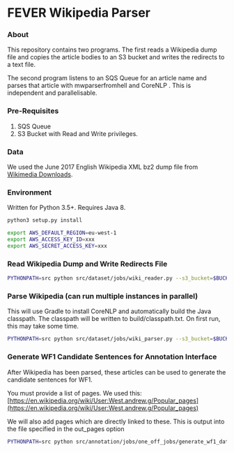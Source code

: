 # FEVER Wikipedia Parser

### About

This repository contains two programs. The first reads a Wikipedia dump file and copies the article bodies to an S3 bucket and writes the redirects to a text file.

The second program listens to an SQS Queue for an article name and parses that article with mwparserfromhell and CoreNLP . This is independent and parallelisable. 

### Pre-Requisites

1) SQS Queue
2) S3 Bucket with Read and Write privileges.


### Data

We used the June 2017 English Wikipedia XML bz2 dump file from [Wikimedia Downloads](https://dumps.wikimedia.org/).

### Environment

Written for Python 3.5+. Requires Java 8.

```bash
python3 setup.py install
```


```bash
export AWS_DEFAULT_REGION=eu-west-1
export AWS_ACCESS_KEY_ID=xxx
export AWS_SECRET_ACCESS_KEY=xxx
```

### Read Wikipedia Dump and Write Redirects File

```bash
PYTHONPATH=src python src/dataset/jobs/wiki_reader.py --s3_bucket=$BUCKET --sqs_queue=$QUEUE --wiki_file=$DUMP.XML.BZ2 --redirects_file=redirects.txt
```

### Parse Wikipedia (can run multiple instances in parallel)
This will use Gradle to install CoreNLP and automatically build the Java classpath. The classpath will be written to build/classpath.txt. On first run, this may take some time. 

```bash
PYTHONPATH=src python src/dataset/jobs/wiki_parser.py --s3_bucket=$BUCKET --sqs_queue=$QUEUE
```

### Generate WF1 Candidate Sentences for Annotation Interface

After Wikipedia has been parsed, these articles can be used to generate the candidate sentences for WF1.

You must provide a list of pages. We used this: [https://en.wikipedia.org/wiki/User:West.andrew.g/Popular_pages](https://en.wikipedia.org/wiki/User:West.andrew.g/Popular_pages)

We will also add pages which are directly linked to these. This is output into the file specified in the out_pages option
 
```bash
PYTHONPATH=src python src/annotation/jobs/one_off_jobs/generate_wf1_data.py --s3_bucket=$BUCKET --pages=pages.txt --out_file=live.json --out_pages=extra_pages.txt
```